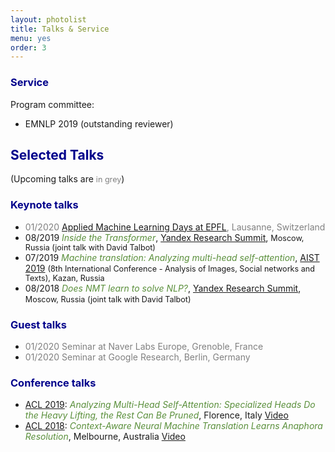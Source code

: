 ```yaml
---
layout: photolist
title: Talks & Service
menu: yes
order: 3
---
```


### <span style="color:darkblue"> Service </span>
Program committee:
* EMNLP 2019 (outstanding reviewer)


## <span style="color:darkblue"> Selected Talks </span>

(Upcoming talks are <span style="color:gray;font-size:0.9em">in grey</span>)

### <span style="color:darkblue"> Keynote talks </span>

* <span style="color:grey">01/2020 [Applied Machine Learning Days at EPFL](https://appliedmldays.org), Lausanne, Switzerland</span>
* 08/2019 <span style="color:#5a8f3b">_Inside the Transformer_</span>, [Yandex Research Summit](https://yandex.com/promo/academy/yars_2019), <span style="font-size:0.9em">Moscow, Russia (joint talk with David Talbot)</span> 
* 07/2019 <span style="color:#5a8f3b">_Machine translation: Analyzing multi-head self-attention_</span>, [AIST 2019](http://aistconf.org) <span style="font-size:0.9em">(8th International Conference - Analysis of Images, Social networks and Texts), Kazan, Russia</span> 
* 08/2018 <span style="color:#5a8f3b">_Does NMT learn to solve NLP?_</span>,  [Yandex Research Summit](https://yandex.com/promo/academy/yars_2019), <span style="font-size:0.9em">Moscow, Russia (joint talk with David Talbot)</span>

### <span style="color:darkblue"> Guest talks </span>

* <span style="color:grey">01/2020 Seminar at Naver Labs Europe, Grenoble, France</span>
* <span style="color:grey">01/2020 Seminar at Google Research, Berlin, Germany</span>

### <span style="color:darkblue"> Conference talks </span>
* [ACL 2019](http://www.acl2019.org/EN/index.xhtml): <span style="color:#5a8f3b">_Analyzing Multi-Head Self-Attention: Specialized Heads Do the Heavy Lifting, the Rest Can Be Pruned_</span>, Florence, Italy <a href="http://www.livecongress.it/aol/indexSA.php?id=9FB3FACA&ticket=" class="label label-success">Video</a>
* [ACL 2018](https://acl2018.org): <span style="color:#5a8f3b">_Context-Aware Neural Machine Translation Learns Anaphora Resolution_</span>, Melbourne, Australia <a href="https://vimeo.com/288152860" class="label label-success">Video</a>